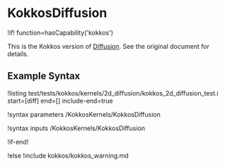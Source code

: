 # KokkosDiffusion

!if! function=hasCapability('kokkos')

This is the Kokkos version of [Diffusion](Diffusion.md). See the original document for details.

## Example Syntax

!listing test/tests/kokkos/kernels/2d_diffusion/kokkos_2d_diffusion_test.i start=[diff] end=[] include-end=true

!syntax parameters /KokkosKernels/KokkosDiffusion

!syntax inputs /KokkosKernels/KokkosDiffusion

!if-end!

!else
!include kokkos/kokkos_warning.md
